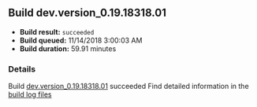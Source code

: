 ## Build dev.version_0.19.18318.01
- **Build result:** `succeeded`
- **Build queued:** 11/14/2018 3:00:03 AM
- **Build duration:** 59.91 minutes
### Details
Build [dev.version_0.19.18318.01](https://winappstudio.visualstudio.com/web/build.aspx?pcguid=a4ef43be-68ce-4195-a619-079b4d9834c2&builduri=vstfs%3a%2f%2f%2fBuild%2fBuild%2f26565) succeeded
Find detailed information in the [build log files](https://uwpctdiags.blob.core.windows.net/buildlogs/dev.version_0.19.18318.01_logs.zip)
